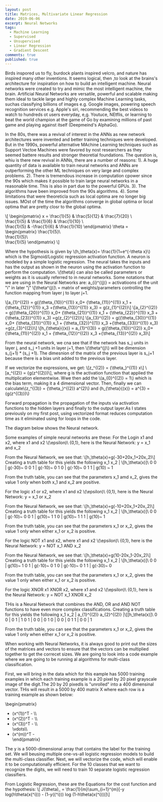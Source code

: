 ```yaml
---
layout: post
title: Matrices, Multivariate Linear Regression
date: 2019-06-06
excerpt: Neural Networks
tags:
  - Machine Learning
  - Supervised
  - Unsupervised
  - Linear Regression
  - Gradient Descent
comments: true
published: true
---
```

Birds inspored us to fly, burdock plants inspired velcro, and nature has inspired many other inventions. It seems logical, then ,to look at the brains's architecture for inspiration on how to build an intelligent machine. Neural networks were created to try and mimic the most intelligent machine, the brain. Artificial Neural Networks are versatile, powerful and scalable making them ideal to tackle large and highly complex Machine Learning tasks, suchas classifying billions of images e.g. Google images, powering speech recognition services e.g. Apple's siri, recommending the best videos to watch to hundreds  ot users everyday, e,g. Youtuce, NEtflis, or learning to beat the world champion at the game of Go by examining millions of past game and playing against itself (Deepmeind's AlphaGo).

In the 80s, there was a revival of interest in the ANNs as new network architectures were invented and better training techniques were developed. But in the 1990s, powerful alternative MAchine Learning techniques such as Support  Vectoe Machines were favored by nost researchers as they seemed battere results and stronger theoretial foundations. The question is, whiu is there new revival in ANNs, there are a number of reasons:
1). A huge quantity of data is available to train neural networks and ANNs are outperforming the other ML techniques on very large and complex problems.
2). There is tremendous increase in computation cpower since the 90s which makes it possible to train large neural networks in a reasonable time. This is also in part due to the powerful GPUs.
3). The algorithms have been improved from the 90s algorithms.
4). Some limitations that were theoreticla such as local optima are no longer big issues. MOst of the time the algorithms converge in global optima or local optima that are pretty closr to the global optima.


\\[
\begin{pmatrix} x =
    \frac{1}{5} & \frac{5}{12} & \frac{7}{20} \\\
    \frac{1}{5} & \frac{1}{6} & \frac{1}{10} \\\
    \frac{1}{5} & -\frac{1}{6} & \frac{1}{10}
 \end{pmatrix}  \theta = \begin{pmatrix}
    \frac{1}{5}\\\
    \frac{1}{5}\\\
    \frac{1}{5}
 \end{pmatrix} 
 \\]
 
 Where the hypothesis is given by \\(h_\theta(x)= \frac{1}{1+e^(-\theta x}\\) which is the Sigmoid/Logistic regression activation function. A neuron is modeled by a simple logistic regression. The neural takes the inputs and has the output as shown in the neuron using the activation function to perform the computation. \\(\theta\\) can also be called parameters or weights as it is usually referred to in neural networks.
 Some notations that we are using in the Neural Networks are:
a_{i}^{(j)} = activatioons of the unit "i" in later "j"
\\[\theta^(j)]\\ = matrix of weights/parameters controlling the function mapping from layer j to layer j+1.

\\[a_{1}^{(2)} = g({\theta_{10}}^{(1)} x_0+ {\theta_{11}}^{(1)} x_1 + {\theta_{12}}^{(1)} x_3  +{\theta_{13}}^{(1)} x_3) = g(z_{1}^{(2)}\\]
\\[a_{2}^{(2)} = g({\theta_{20}}^{(1)} x_0+ {\theta_{21}}^{(1)} x_1 + {\theta_{22}}^{(1)} x_3  +{\theta_{23}}^{(1)} x_3) =g(z_{2}^{(2)}\\]
\\[a_{3}^{(2)} = g({\theta_{30}}^{(1)} x_0+ {\theta_{31}}^{(1)} x_1 + {\theta_{32}}^{(1)} x_3  +{\theta_{33}}^{(1)} x_3) =g(z_{3}^{(2)}\\]
\\[h_{\theta}{(x)} = a_{1}^{(3)} = g({\theta_{10}}^{(2)} x_0+ {\theta_{11}}^{(2)} x_1 + {\theta_{12}}^{(2)} x_3  +{\theta_{13}}^{(2)} x_3)\\]

From the neural network, we cna see that if the network has s_j units in layer j, and s_j +1 units in layer j+1, then \\(\theta^(j)\\) will be dimension s_(j+1) * (s_j +1). The dimesnion of the matrix of the previous layer is s_j+1 because there is a bias unit added to the previous layer.

If we vectorize the expressions, we get:
\\[z_^{(2)} = {\theta_}^{(1)} x\\]
\\[a_^{(2)} = {g(z^{(2)})\\], where g is the activation function that applied the multiplication elementwise.
Wwe then add the \\(a_{0}^{(2)} = 1\\) which is the bias term, making it a 4 dimensional vector.
Then, finally we can calculate\\(z_^{(3)} = {\theta_}^{(2)} a^(2)\\) and (h_{\theta}{(x)} = a^{3} ={g(z^{(3)})\\)

Forward propagation is the propagation of the inputs via activation functions to the hidden layers and finally to the output layer.As I states previously on my first post, using vectorized format reduces computation time as it eliminated using for loops in the code.



The diagram below shows the Neural network. 

Some examples of simple neural networks are these:
For the Login x1 and x2, where x1 and x2 \\(\epsilon)\\ {0,1}, here is the Neural Network:
y = x_1 and x_2



From the Neural Network, we see that:
\\[h_\theta(x)=g(-30+20x_1+20x_2)\\] 
Creating a truth table for this yields the following
x_1    x_2 | \\[h_\theta(x)]\\
0    0     | g(-30)~ 0
0    1     | g(-10)~ 0
1    0     | g(-10)~ 0
1    1     | g(10) ~ 1

From the truth table, you can see that the parameters x_1 amd x_2, gives the value 1 only when both x_1 and x_2 are positive.


 
For the logic x1 or x2, where x1 and x2 \\(\epsilon)\\ {0,1}, here is the Neural Network:
y = x_1 or x_2



From the Neural Network, we see that:
\\[h_\theta(x)=g(-10+20x_1+20x_2)\\] 
Creating a truth table for this yields the following
x_1    x_2 | \\[h_\theta(x)]\\
0    0     | g(-10)~ 0
0    1     | g(10)~ 1
1    0     | g(10)~ 1
1    1     | g(10)~ 1

From the truth table, you can see that the parameters x_1 or x_2, gives the value 1 only when either x_1 or x_2 is positive. 
 
For the logic NOT x1 and x2, where x1 and x2 \\(\epsilon)\\ {0,1}, here is the Neural Network:
y = NOT x_1 AND x_2



From the Neural Network, we see that:
\\[h_\theta(x)=g(10-20x_1-20x_2)\\] 
Creating a truth table for this yields the following
x_1    x_2 | \\[h_\theta(x)]\\
0    0     | g(10)~ 1
0    1     | g(-10)~ 0
1    0     | g(-10)~ 0
1    1     | g(-30)~ 0

From the truth table, you can see that the parameters x_1 or x_2, gives the value 1 only when either x_1 or x_2 is positive.  


For the logic XNOR x1 XNOR x2, where x1 and x2 \\(\epsilon)\\ {0,1}, here is the Neural Network:
y = NOT x_1 XNOR x_2



THis is a Neural Network that combines the AND, OR and AND NOT functions to have even more complex classifications.
Creating a truth table for this yields the following
x_1    x_2 | a_{1}^{(2)}   a_{2}^{(2)}  |\\[[h_\theta(x)]\\
0    0     |      0              1      |       1
0    1     |      0              0      |       0
1    0     |      0              0      |       0
1    1     |      0              0      |       1

From the truth table, you can see that the parameters x_1 or x_2, gives the value 1 only when either x_1 or x_2 is positive.

When working with Neural Networks, it is always good to print out the sizes of the matrices and vectors to ensure that the vectors can be multiplied together to get the correcet sizes. We are going to look into a code example where we are going to be running al algorithms for multi-class classification.

First, we will bring in the data which for this eample has 5000 training examples in which each training example is a 20 pixel by 20 pixel grayscale image of the digit.The 20 by 20 pixedls is "unrolled" into a 400 dimensinal vector. THis will result in a 5000 by 400 matrix X where each row is a training example as shown below:

 \begin{pmatrix}
   - (x^(1))^T - \\\
   - (x^(2))^T - \\\
   - (x^(3))^T - \\\  
   \vdots\\\
   - (x^(m))^T -  
  \end{pmatrix} 
 
 The y is a 5000-dimensional array that contains the label for the training set. We will beusing multiple one-vs-all logistic regression models to build the multi-class classifier. Next, we will vectorize the code, which will enable it to be computationally efficient. For the 10 classes that we want to recognize the digits, we will need to train 10 separate logistic regression classifiers. 

From Logistic Regression, these are the Equations  for the cost function and the hypothesis:
\\[ J(\theta)_ = \frac{1}{m}\sum_{i=1}^{m}[-y log(h\theta(x{^i})) - (1-y({^i})) log (1-h\theta(x{^i}))]\\] 
 
 
 
 
 
 
 
 
 
 
